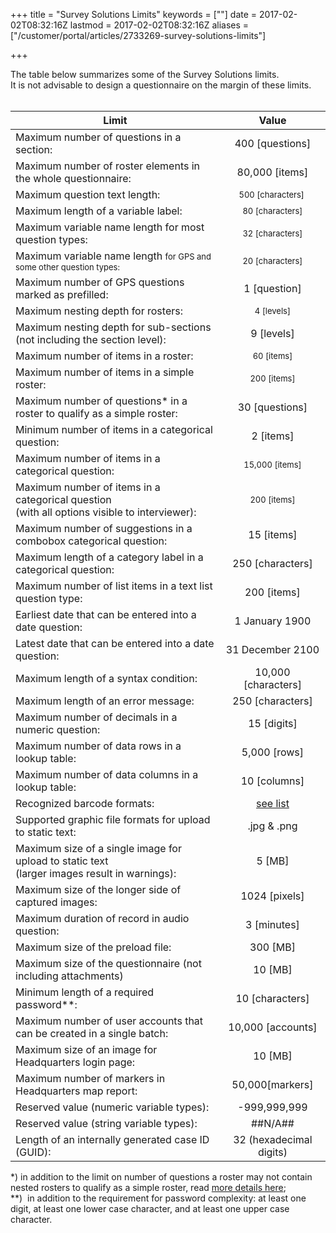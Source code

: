 +++
title = "Survey Solutions Limits"
keywords = [""]
date = 2017-02-02T08:32:16Z
lastmod = 2017-02-02T08:32:16Z
aliases = ["/customer/portal/articles/2733269-survey-solutions-limits"]

+++

The table below summarizes some of the Survey Solutions limits.  
It is not advisable to design a questionnaire on the margin of these
limits.  
 

<table>
<thead>
<tr class="header">
<th>Limit</th>
<th style="text-align: center;">Value</th>
</tr>
</thead>
<tbody>
<tr class="odd">
<td>Maximum number of questions in a section:</td>
<td style="text-align: center;">400 [questions]</td>
</tr>
<tr class="even">
<td>Maximum number of roster elements in the whole questionnaire:</td>
<td style="text-align: center;">80,000 [items]</td>
</tr>
<tr class="odd">
<td>Maximum question text length:</td>
<td style="text-align: center;"><span style="font-size: 13px;">500 [characters] </span></td>
</tr>
<tr class="even">
<td>Maximum length of a variable label:</td>
<td style="text-align: center;"><span style="font-size: 13px;">80 [characters]</span></td>
</tr>
<tr class="odd">
<td>Maximum variable name length for most question types:</td>
<td style="text-align: center;"><span style="font-size: 13px;">32 [characters]</span></td>
</tr>
<tr class="even">
<td>Maximum variable name length <span style="font-size: 13px;">for GPS and some other question types:</span></td>
<td style="text-align: center;"><span style="font-size: 13px;">20 [characters]</span></td>
</tr>
<tr class="odd">
<td>Maximum number of GPS questions marked as prefilled:</td>
<td style="text-align: center;">1 [question]</td>
</tr>
<tr class="even">
<td>Maximum nesting depth for rosters:</td>
<td style="text-align: center;"><span style="font-size: 13px;">4 [levels]</span></td>
</tr>
<tr class="odd">
<td>Maximum nesting depth for sub-sections<br />
(not including the section level):</td>
<td style="text-align: center;">9 [levels]</td>
</tr>
<tr class="even">
<td>Maximum number of items in a roster:</td>
<td style="text-align: center;"><span style="font-size: 13px;">60 [items]</span></td>
</tr>
<tr class="odd">
<td>Maximum number of items in a simple roster:</td>
<td style="text-align: center;"><span style="font-size: 13px;">200 [items]</span></td>
</tr>
<tr class="even">
<td>Maximum number of questions* in a roster to qualify as a simple roster:</td>
<td style="text-align: center;">30 [questions]</td>
</tr>
<tr class="odd">
<td>Minimum number of items in a categorical question:</td>
<td style="text-align: center;">2 [items]</td>
</tr>
<tr class="even">
<td>Maximum number of items in a categorical question:</td>
<td style="text-align: center;"><span style="font-size: 13px;">15,000 [items]</span></td>
</tr>
<tr class="odd">
<td>Maximum number of items in a categorical question<br />
(with all options visible to interviewer):</td>
<td style="text-align: center;"><span style="font-size: 13px;">200 [items]</span></td>
</tr>
<tr class="even">
<td>Maximum number of suggestions in a combobox categorical question:</td>
<td style="text-align: center;">15 [items]</td>
</tr>
<tr class="odd">
<td>Maximum length of a category label in a categorical question:</td>
<td style="text-align: center;">250 [characters]</td>
</tr>
<tr class="even">
<td>Maximum number of list items in a text list question type:</td>
<td style="text-align: center;">200 [items]</td>
</tr>
<tr class="odd">
<td>Earliest date that can be entered into a date question:</td>
<td style="text-align: center;">1 January 1900</td>
</tr>
<tr class="even">
<td>Latest date that can be entered into a date question:</td>
<td style="text-align: center;">31 December 2100</td>
</tr>
<tr class="odd">
<td>Maximum length of a syntax condition:</td>
<td style="text-align: center;">10,000 [characters]</td>
</tr>
<tr class="even">
<td>Maximum length of an error message:</td>
<td style="text-align: center;">250 [characters]</td>
</tr>
<tr class="odd">
<td>Maximum number of decimals in a numeric question:</td>
<td style="text-align: center;">15 [digits]</td>
</tr>
<tr class="even">
<td>Maximum number of data rows in a lookup table:</td>
<td style="text-align: center;">5,000 [rows]</td>
</tr>
<tr class="odd">
<td>Maximum number of data columns in a lookup table:</td>
<td style="text-align: center;">10 [columns]</td>
</tr>
<tr class="even">
<td>Recognized barcode formats:</td>
<td style="text-align: center;"><a href="/questionnaire-designer/recognized-barcode-formats">see list</a></td>
</tr>
<tr class="odd">
<td>Supported graphic file formats for upload to static text:</td>
<td style="text-align: center;">.jpg &amp; .png</td>
</tr>
<tr class="even">
<td>Maximum size of a single image for upload to static text<br />
(larger images result in warnings): </td>
<td style="text-align: center;">5 [MB]</td>
</tr>
<tr class="odd">
<td>Maximum size of the longer side of captured images:</td>
<td style="text-align: center;">1024 [pixels]</td>
</tr>
<tr class="even">
<td>Maximum duration of record in audio question:</td>
<td style="text-align: center;">3 [minutes]</td>
</tr>
<tr class="odd">
<td>Maximum size of the preload file:</td>
<td style="text-align: center;">300 [MB]</td>
</tr>
<tr class="even">
<td>Maximum size of the questionnaire (not including attachments)</td>
<td style="text-align: center;">10 [MB]</td>
</tr>
<tr class="odd">
<td>Minimum length of a required password**:</td>
<td style="text-align: center;"><span style="text-align: center;">10 [characters]</span></td>
</tr>
<tr class="even">
<td>Maximum number of user accounts that can be created in a single batch:</td>
<td style="text-align: center;">10,000 [accounts]</td>
</tr>
<tr class="odd">
<td>Maximum size of an image for Headquarters login page:</td>
<td style="text-align: center;">10 [MB]</td>
</tr>
<tr class="even">
<td>Maximum number of markers in Headquarters map report:</td>
<td style="text-align: center;">50,000[markers]</td>
</tr>
<tr class="odd">
<td>Reserved value (numeric variable types):</td>
<td style="text-align: center;">-999,999,999</td>
</tr>
<tr class="even">
<td>Reserved value (string variable types):</td>
<td style="text-align: center;">##N/A##</td>
</tr>
<tr class="odd">
<td>Length of an internally generated case ID (GUID):</td>
<td style="text-align: center;">32 (hexadecimal digits)</td>
</tr>
</tbody>
</table>

  
\*) in addition to the limit on number of questions a roster may not
contain nested rosters to qualify as a simple roster, read [more details
here](http://support.mysurvey.solutions/customer/en/portal/articles/2472543-rosters);  
\*\*)  in addition to the requirement for password complexity: at least
one digit, at least one lower case character, and at least one upper
case character.
